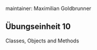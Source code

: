 maintainer: Maximilian Goldbrunner

Übungseinheit 10
---------------------------------------

Classes, Objects and Methods
